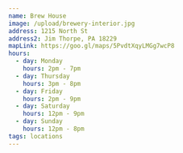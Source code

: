 ```yaml
---
name: Brew House
image: /upload/brewery-interior.jpg
address: 1215 North St
address2: Jim Thorpe, PA 18229
mapLink: https://goo.gl/maps/5PvdtXqyLMGg7wcP8
hours:
  - day: Monday
    hours: 2pm - 7pm
  - day: Thursday
    hours: 3pm - 8pm
  - day: Friday
    hours: 2pm - 9pm
  - day: Saturday
    hours: 12pm - 9pm
  - day: Sunday
    hours: 12pm - 8pm
tags: locations
---
```

